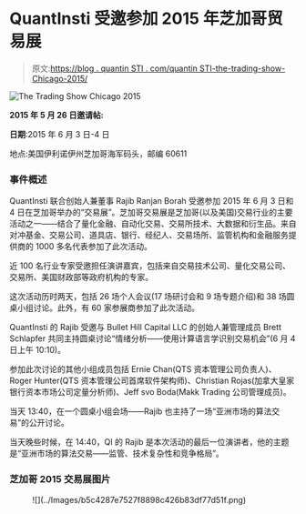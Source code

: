 # QuantInsti 受邀参加 2015 年芝加哥贸易展

> 原文:[https://blog . quantin STI . com/quantin STI-the-trading-show-Chicago-2015/](https://blog.quantinsti.com/quantinsti-the-trading-show-chicago-2015/)

![The Trading Show Chicago 2015](../Images/78c68957fd7be3b885917800a32d9d65.png)

**2015 年 5 月 26 日邀请帖:**

**日期**:2015 年 6 月 3 日-4 日

地点:美国伊利诺伊州芝加哥海军码头，邮编 60611

### **事件概述**

QuantInsti 联合创始人兼董事 Rajib Ranjan Borah 受邀参加 2015 年 6 月 3 日和 4 日在芝加哥举办的“交易展”。芝加哥交易展是芝加哥(以及美国)交易行业的主要活动之一——结合了量化金融、自动化交易、交易所技术、大数据和衍生品。来自对冲基金、交易公司、道具店、银行、经纪人、交易场所、监管机构和金融服务提供商的 1000 多名代表参加了此次活动。

近 100 名行业专家受邀担任演讲嘉宾，包括来自交易技术公司、量化交易公司、交易所、美国财政部等政府机构的专家。

这次活动历时两天，包括 26 场个人会议(17 场研讨会和 9 场专题介绍)和 38 场圆桌小组讨论。此外，有 60 家参展商参加了此次活动。

QuantInsti 的 Rajib 受邀与 Bullet Hill Capital LLC 的创始人兼管理成员 Brett Schlapfer 共同主持圆桌讨论“情绪分析——使用计算语言学识别交易机会”(6 月 4 日上午 10:10)。

参加此次讨论的其他小组成员包括 Ernie Chan(QTS 资本管理公司负责人)、Roger Hunter(QTS 资本管理公司首席软件架构师)、Christian Rojas(加拿大皇家银行资本市场公司定量分析师)、Jeff svo Boda(Makk Trading 公司管理成员)。

当天 13:40，在一个圆桌小组会场——Rajib 也主持了一场“亚洲市场的算法交易”的公开讨论。

当天晚些时候，在 14:40，QI 的 Rajib 是本次活动的最后一位演讲者，他的主题是“亚洲市场的算法交易——监管、技术复杂性和竞争格局”。

### **芝加哥 2015 交易展图片**

<figure class="kg-card kg-image-card">![](../Images/b5c4287e7527f8898c426b83df77d51f.png)</figure>